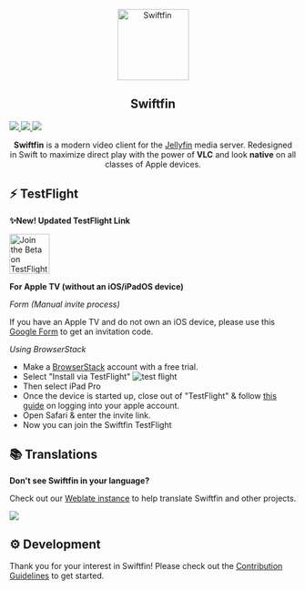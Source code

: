 <p align="center">
      <img alt="Swiftfin" height="125" src="https://github.com/jellyfin/Swiftfin/blob/main/Swiftfin/Assets.xcassets/AppIcon.appiconset/152.png">
  <h2 align="center">Swiftfin</h2>
  <a href="https://translate.jellyfin.org/engage/swiftfin/">
    <img src="https://translate.jellyfin.org/widgets/swiftfin/-/svg-badge.svg"/>
  </a>
  <a href="https://matrix.to/#/+jellyfin:matrix.org">
    <img src="https://img.shields.io/matrix/jellyfin:matrix.org">
  </a>
  <a href="https://discord.gg/zHBxVSXdBV">
    <img src="https://img.shields.io/badge/Talk%20on-Discord-brightgreen">
  </a>
</p>
<p align="center">
  <b>Swiftfin</b> is a modern video client for the <a href="https://github.com/jellyfin/jellyfin">Jellyfin</a> media server. Redesigned in Swift to maximize direct play with the power of <b>VLC</b> and look <b>native</b> on all classes of Apple devices.
</p>

## ⚡️ TestFlight

**✨New! Updated TestFlight Link**

<a href='https://testflight.apple.com/join/oZd0QzWv'><img height='70' alt='Join the Beta on TestFlight' src='https://anotherlens.app/testflight-badge.png'/></a>

**For Apple TV (without an iOS/iPadOS device)**

*Form (Manual invite process)*

If you have an Apple TV and do not own an iOS device, please use this [Google Form](https://forms.gle/U5CczbfQzm8MbpJX9) to get an invitation code.

*Using BrowserStack*
- Make a [BrowserStack](https://www.browserstack.com/users/sign_up) account with a free trial.
- Select "Install via TestFlight"
![test flight](https://i.imgur.com/EBY4jty.png)
- Then select iPad Pro
- Once the device is started up, close out of "TestFlight" & follow [this guide](https://www.browserstack.com/question/727) on logging into your apple account.
- Open Safari & enter the invite link.
- Now you can join the Swiftfin TestFlight

## 📚 Translations

**Don't see Swiftfin in your language?**

Check out our [Weblate instance](https://translate.jellyfin.org/projects/swiftfin/) to help translate Swiftfin and other projects.

<a href="https://translate.jellyfin.org/engage/swiftfin/">
<img src="https://translate.jellyfin.org/widgets/swiftfin/-/multi-auto.svg"/>
</a>

## ⚙️ Development

Thank you for your interest in Swiftfin! Please check out the [Contribution Guidelines](https://github.com/jellyfin/Swiftfin/blob/main/contributing.md) to get started.
